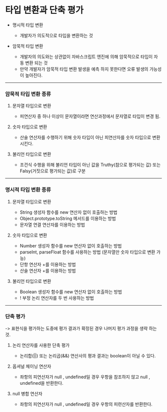 # 타입 변환과 단축 평가

- 명시적 타입 변환

  - 개발자가 의도적으로 타입을 변환하는 것

- 암묵적 타입 변환
  - 개발자의 의도와는 상관없이 자바스크립트 엔진에 의해 암묵적으로 타입이 자동 변환 되는 것
  - 만약 개발자가 암묵적 타입 변환 발생을 예측 하지 못한다면 오류 발생의 가능성이 높아진다.

---

### 암묵적 타입 변환 종류

1. 문자열 타입으로 변환

   - 피연산자 중 하나 이상이 문자열이라면 연산과정에서 문자열로 타입이 변경 됨.

2. 숫자 타입으로 변환

   - 산술 연산자를 수행하기 위해 숫자 타입이 아닌 피연산자를 숫자 타입으로 변환 시킨다.

3. 불리언 타입으로 변환
   - 조건식 수행을 위해 불리언 타입이 아닌 값을 Truthy(참으로 평가되는 값) 또는 Falsy(거짓으로 평가되는 값)로 구분

---

### 명시적 타입 변환 종류

1. 문자열 타입으로 변환

   - String 생성자 함수를 new 연산자 없이 호출하는 방법
   - Object.prototype.toString 메서드를 이용하는 방법
   - 문자열 연결 연산자를 이용하는 방법

2. 숫자 타입으로 변환

   - Number 생성자 함수를 new 연산자 없이 호출하는 방법
   - parseInt, parseFloat 함수를 사용하는 방법 (문자열만 숫자 타입으로 변환 가능)
   - 단항 연산자 +를 이용하는 방법
   - 산술 연산자 +를 이용하는 방법

3. 불리언 타입으로 변환
   - Boolean 생성자 함수를 new 연산자 없이 호출하는 방법
   - ! 부정 논리 연산자를 두 번 사용하는 방법

---

### 단축 평가

-> 표현식을 평가하는 도중에 평가 결과가 확정된 경우 나머지 평가 과정을 생략 하는 것.

1. 논리 연산자를 사용한 단축 평가

   - 논리합(||) 또는 논리곱(&&) 연산사의 평과 결과는 boolean이 아닐 수 있다.

2. 옵셔널 체이닝 연산자

   - 좌항의 피연산자가 null , undefined일 경우 우항을 참조하지 않고 null , undefined을 반환한다.

3. null 병합 연산자
   - 좌항의 피연산자가 null , undefined일 경우 우항의 피련산자를 반환한다.
